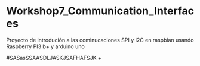 # Workshop7_Communication_Interfaces
Proyecto de introdución a las cominucaciones SPI y I2C en raspbian usando Raspberry PI3 b+ y arduino uno

#SASasSSAASDLJASKJSAFHAFSJK
+

